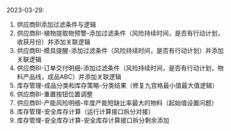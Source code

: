 2023-03-29:
1. 供应商BI添加过滤条件与逻辑
2. 供应商BI-植物提取物预警-添加过滤条件（风险持续时间，是否有行动计划，收获月份）并添加关联逻辑
3. 供应商BI-模具提醒-添加过滤条件（风险持续时间，是否有行动计划）并添加关联逻辑
4. 供应商BI-订单交付明细-添加过滤条件（风险持续时间，是否有行动计划，物料产品线，成品ABC）并添加关联逻辑
5. 库存管理-成品分类和库存策略-分类结果（修复九宫格最小值最大值逻辑）
6. 供应商BI-重置按钮位置调整
7. 供应商BI-产能风险明细-年度产能短缺比率最大的物料（起始值设置问题）
8. 库存管理-安全库存计算（运行计算接口拆分对接）
9. 库存管理-安全库存计算-安全库存计算接口拆分剩余添加